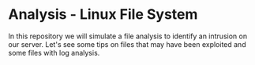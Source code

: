 # Analysis - Linux File System

In this repository we will simulate a file analysis to identify an intrusion on our server. Let's see some tips on files that may have been exploited and some files with log analysis.

